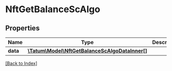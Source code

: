 # NftGetBalanceScAlgo

## Properties

Name | Type | Description | Notes
------------ | ------------- | ------------- | -------------
**data** | [**\Tatum\Model\NftGetBalanceScAlgoDataInner[]**](NftGetBalanceScAlgoDataInner.md) |  | [optional]

[[Back to Index]](../index.md)
